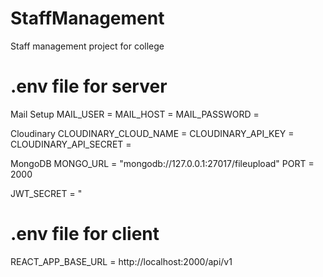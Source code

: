 # StaffManagement
Staff management project for college

# .env file for server
Mail Setup
MAIL_USER = 
MAIL_HOST = 
MAIL_PASSWORD = 

Cloudinary
CLOUDINARY_CLOUD_NAME = 
CLOUDINARY_API_KEY = 
CLOUDINARY_API_SECRET = 

MongoDB
MONGO_URL = "mongodb://127.0.0.1:27017/fileupload"
PORT = 2000

JWT_SECRET = "


# .env file for client
REACT_APP_BASE_URL = http://localhost:2000/api/v1
